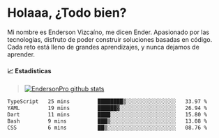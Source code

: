 
# Holaaa, ¿Todo bien?

Mi nombre es Enderson Vizcaíno, me dicen Ender. Apasionado por las tecnologías, disfruto de poder construir soluciones basadas en código. Cada reto está lleno de grandes aprendizajes, y nunca dejamos de aprender. 

#### :chart_with_upwards_trend: Estadisticas
> [![EndersonPro github stats](https://github-readme-stats.vercel.app/api?username=endersonpro&theme=vue-dark&show_icons=true)](https://github.com/anuraghazra/github-readme-stats) 


<!--START_SECTION:waka-->

```txt
TypeScript   25 mins         ████████▒░░░░░░░░░░░░░░░░   33.97 %
YAML         19 mins         ██████▓░░░░░░░░░░░░░░░░░░   26.94 %
Dart         11 mins         ████░░░░░░░░░░░░░░░░░░░░░   15.80 %
Bash         9 mins          ███▒░░░░░░░░░░░░░░░░░░░░░   13.08 %
CSS          6 mins          ██▒░░░░░░░░░░░░░░░░░░░░░░   08.76 %
```

<!--END_SECTION:waka-->

[website]: https://endersonpro.github.io/portfolio/
[twitter]: https://twitter.com/endersonj_
[youtube]: https://youtube.com/ByEnderson
[instagram]: https://instagram.com/endersonvizc
[linkedin]: https://www.linkedin.com/in/enderson-vizcaino-2aa927175/
